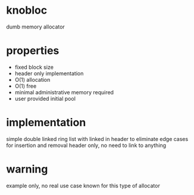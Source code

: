# knobloc
dumb memory allocator
# properties
- fixed block size
- header only implementation
- O(1) allocation
- O(1) free
- minimal administrative memory required
- user provided initial pool
# implementation
simple double linked ring list with linked in header to eliminate edge cases for insertion and removal
header only, no need to link to anything
# warning
example only, no real use case known for this type of allocator

